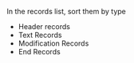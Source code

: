 

In the records list, sort them by type 
- Header records
- Text Records
- Modification Records
- End Records
